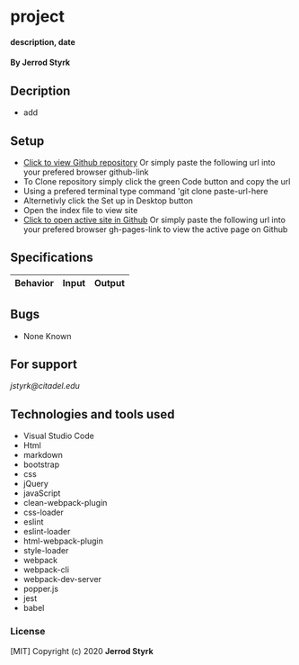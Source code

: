 # **project**

#### description, date

#### **By Jerrod Styrk**

## Decription
- add

## Setup

- [Click to view Github repository](github-link) Or simply paste the following url into your prefered browser github-link
- To Clone repository simply click the green Code button and copy the url
- Using a prefered terminal type command 'git clone paste-url-here
- Alternetivly click the Set up in Desktop button
- Open the index file to view site
- [Click to open active site in Github](gh-pages-link) Or simply paste the following url into your prefered browser gh-pages-link to view the active page on Github

## Specifications

| Behavior                                                        | Input     | Output    |
| --------------------------------------------------------------- | --------- | --------- |


## Bugs

* None Known

## For support

_jstyrk@citadel.edu_

## Technologies and tools used

- Visual Studio Code
- Html
- markdown
- bootstrap
- css
- jQuery
- javaScript
- clean-webpack-plugin
- css-loader
- eslint
- eslint-loader
- html-webpack-plugin
- style-loader
- webpack
- webpack-cli
- webpack-dev-server
- popper.js
- jest
- babel

### License

[MIT] Copyright (c) 2020 **Jerrod Styrk**